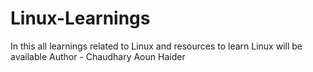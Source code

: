 # Linux-Learnings
In this all learnings related to Linux and resources to learn Linux will be available
Author - Chaudhary Aoun Haider
